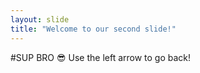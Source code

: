 ```yaml
---
layout: slide
title: "Welcome to our second slide!"
---
```

#SUP BRO :sunglasses:
Use the left arrow to go back!
